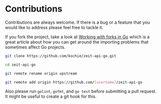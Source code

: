 # Contributions
Contributions are always welcome. If there is a bug or a feature that you would like to address please feel free to tackle it.

If you fork the project, take a look at [Working with forks in Go](http://blog.sgmansfield.com/2016/06/working-with-forks-in-go) which is a great article about how you can get around the importing problems that sometimes affect Go projects.

```bash
git clone https://github.com/kochie/zeit-api-go.git

cd zeit-api-go

git remote rename origin upstream

git remote add origin https://github.com/[username]/zeit-api-go
```

Also please run `golint`, `gofmt`, and `go test` before submitting a pull request. It might be useful to create a git hook for this.
